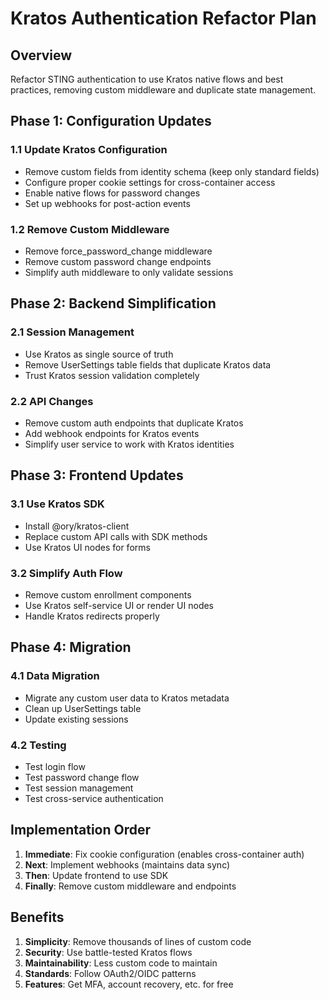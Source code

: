 # Kratos Authentication Refactor Plan

## Overview
Refactor STING authentication to use Kratos native flows and best practices, removing custom middleware and duplicate state management.

## Phase 1: Configuration Updates

### 1.1 Update Kratos Configuration
- Remove custom fields from identity schema (keep only standard fields)
- Configure proper cookie settings for cross-container access
- Enable native flows for password changes
- Set up webhooks for post-action events

### 1.2 Remove Custom Middleware
- Remove force_password_change middleware
- Remove custom password change endpoints
- Simplify auth middleware to only validate sessions

## Phase 2: Backend Simplification

### 2.1 Session Management
- Use Kratos as single source of truth
- Remove UserSettings table fields that duplicate Kratos data
- Trust Kratos session validation completely

### 2.2 API Changes
- Remove custom auth endpoints that duplicate Kratos
- Add webhook endpoints for Kratos events
- Simplify user service to work with Kratos identities

## Phase 3: Frontend Updates

### 3.1 Use Kratos SDK
- Install @ory/kratos-client
- Replace custom API calls with SDK methods
- Use Kratos UI nodes for forms

### 3.2 Simplify Auth Flow
- Remove custom enrollment components
- Use Kratos self-service UI or render UI nodes
- Handle Kratos redirects properly

## Phase 4: Migration

### 4.1 Data Migration
- Migrate any custom user data to Kratos metadata
- Clean up UserSettings table
- Update existing sessions

### 4.2 Testing
- Test login flow
- Test password change flow
- Test session management
- Test cross-service authentication

## Implementation Order

1. **Immediate**: Fix cookie configuration (enables cross-container auth)
2. **Next**: Implement webhooks (maintains data sync)
3. **Then**: Update frontend to use SDK
4. **Finally**: Remove custom middleware and endpoints

## Benefits

1. **Simplicity**: Remove thousands of lines of custom code
2. **Security**: Use battle-tested Kratos flows
3. **Maintainability**: Less custom code to maintain
4. **Standards**: Follow OAuth2/OIDC patterns
5. **Features**: Get MFA, account recovery, etc. for free